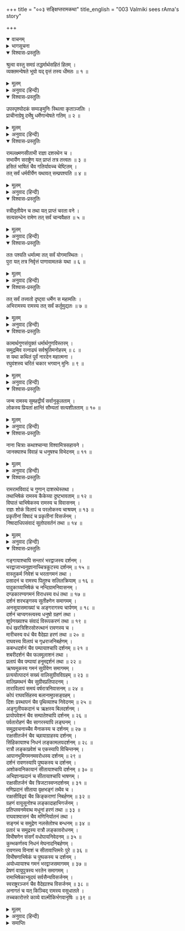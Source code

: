 +++
title = "००३ सङ्क्षिप्तरामकथा"
title_english = "003 Valmiki sees rAma's story"

+++
<details open><summary>वाचनम्</summary>
<div caption="श्रीराम-हरिसीताराममूर्ति-घनपाठिभ्यां वचनम्" class="audioEmbed" src="https://archive.org/download/Ramayana-recitation-Sriram-harisItArAmamUrti-Ghanapaati-v2/Kanda_1/Kanda_1_BK-003-Samkshipta_Rama_Katha.mp3"></div>
</details>

<details><summary>भागसूचना</summary>

3. वाल्मीकि मुनिद्वारा रामायणकाव्यमें निबद्ध विषयोंका संक्षेपसे उल्लेख
</details>

<details open><summary>विश्वास-प्रस्तुतिः</summary>

श्रुत्वा वस्तु समग्रं तद्धर्मार्थसहितं हितम् ।  
व्यक्तमन्वेषते भूयो यद् वृत्तं तस्य धीमतः ॥ १ ॥
</details>

<details><summary>मूलम्</summary>

श्रुत्वा वस्तु समग्रं तद्धर्मार्थसहितं हितम् ।  
व्यक्तमन्वेषते भूयो यद् वृत्तं तस्य धीमतः ॥ १ ॥
</details>

<details><summary>अनुवाद (हिन्दी)</summary>

नारदजीके मुखसे धर्म, अर्थ एवं कामरूपी फलसे युक्त, हितकर (मोक्षदायक) तथा प्रकट और गुप्त—सम्पूर्ण रामचरित्रको, जो रामायण महाकाव्यकी प्रधान कथावस्तु था, सुनकर महर्षि वाल्मीकिजी बुद्धिमान् श्रीरामके उस जीवनवृत्तका पुनः भलीभाँति साक्षात्कार करनेके लिये प्रयत्न करने लगे ॥ १ ॥
</details>

<details open><summary>विश्वास-प्रस्तुतिः</summary>

उपस्पृश्योदकं सम्यङ्मुनिः स्थित्वा कृताञ्जलिः ।  
प्राचीनाग्रेषु दर्भेषु धर्मेणान्वेषते गतिम् ॥ २ ॥
</details>

<details><summary>मूलम्</summary>

उपस्पृश्योदकं सम्यङ्मुनिः स्थित्वा कृताञ्जलिः ।  
प्राचीनाग्रेषु दर्भेषु धर्मेणान्वेषते गतिम् ॥ २ ॥
</details>

<details><summary>अनुवाद (हिन्दी)</summary>

वे पूर्वाग्र कुशोंके आसनपर बैठ गये और विधिवत् आचमन करके हाथ जोड़े हुए स्थिर भावसे स्थित हो योगधर्म (समाधि) के द्वारा श्रीराम आदिके चरित्रोंका अनुसंधान करने लगे ॥ २ ॥
</details>

<details open><summary>विश्वास-प्रस्तुतिः</summary>

रामलक्ष्मणसीताभी राज्ञा दशरथेन च ।  
सभार्येण सराष्ट्रेण यत् प्राप्तं तत्र तत्त्वतः ॥ ३ ॥  
हसितं भाषितं चैव गतिर्यावच्च चेष्टितम् ।  
तत् सर्वं धर्मवीर्येण यथावत् सम्प्रपश्यति ॥ ४ ॥
</details>

<details><summary>मूलम्</summary>

रामलक्ष्मणसीताभी राज्ञा दशरथेन च ।  
सभार्येण सराष्ट्रेण यत् प्राप्तं तत्र तत्त्वतः ॥ ३ ॥  
हसितं भाषितं चैव गतिर्यावच्च चेष्टितम् ।  
तत् सर्वं धर्मवीर्येण यथावत् सम्प्रपश्यति ॥ ४ ॥
</details>

<details><summary>अनुवाद (हिन्दी)</summary>

श्रीराम-लक्ष्मण-सीता तथा राज्य और रानियोंसहित राजा दशरथसे सम्बन्ध रखनेवाली जितनी बातें थीं—हँसना, बोलना, चलना और राज्यपालन आदि जितनी चेष्टाएँ हुईं—उन सबका महर्षिने अपने योगधर्मके बलसे भलीभाँति साक्षात्कार किया ॥ ३-४ ॥
</details>

<details open><summary>विश्वास-प्रस्तुतिः</summary>

स्त्रीतृतीयेन च तथा यत् प्राप्तं चरता वने ।  
सत्यसन्धेन रामेण तत् सर्वं चान्ववैक्षत ॥ ५ ॥
</details>

<details><summary>मूलम्</summary>

स्त्रीतृतीयेन च तथा यत् प्राप्तं चरता वने ।  
सत्यसन्धेन रामेण तत् सर्वं चान्ववैक्षत ॥ ५ ॥
</details>

<details><summary>अनुवाद (हिन्दी)</summary>

सत्यप्रतिज्ञ श्रीरामचन्द्रजीने लक्ष्मण और सीताके साथ वनमें विचरते समय जो-जो लीलाएँ की थीं, वे सब उनकी दृष्टिमें आ गयीं ॥ ५ ॥
</details>

<details open><summary>विश्वास-प्रस्तुतिः</summary>

ततः पश्यति धर्मात्मा तत् सर्वं योगमास्थितः ।  
पुरा यत् तत्र निर्वृत्तं पाणावामलकं यथा ॥ ६ ॥
</details>

<details><summary>मूलम्</summary>

ततः पश्यति धर्मात्मा तत् सर्वं योगमास्थितः ।  
पुरा यत् तत्र निर्वृत्तं पाणावामलकं यथा ॥ ६ ॥
</details>

<details><summary>अनुवाद (हिन्दी)</summary>

योगका आश्रय लेकर उन धर्मात्मा महर्षिने पूर्वकालमें जो-जो घटनाएँ घटित हुई थीं, उन सबको वहाँ हाथपर रखे हुए आँवलेकी तरह प्रत्यक्ष देखा ॥ ६ ॥
</details>

<details open><summary>विश्वास-प्रस्तुतिः</summary>

तत् सर्वं तत्त्वतो दृष्ट्वा धर्मेण स महामतिः ।  
अभिरामस्य रामस्य तत् सर्वं कर्तुमुद्यतः ॥ ७ ॥
</details>

<details><summary>मूलम्</summary>

तत् सर्वं तत्त्वतो दृष्ट्वा धर्मेण स महामतिः ।  
अभिरामस्य रामस्य तत् सर्वं कर्तुमुद्यतः ॥ ७ ॥
</details>

<details><summary>अनुवाद (हिन्दी)</summary>

सबके मनको प्रिय लगनेवाले भगवान् श्रीरामके सम्पूर्ण चरित्रोंका योगधर्म (समाधि) के द्वारा यथार्थरूपसे निरीक्षण करके महाबुद्धिमान् महर्षि वाल्मीकिने उन सबको महाकाव्यका रूप देनेकी चेष्टा की ॥ ७ ॥
</details>

<details open><summary>विश्वास-प्रस्तुतिः</summary>

कामार्थगुणसंयुक्तं धर्मार्थगुणविस्तरम् ।  
समुद्रमिव रत्नाढ्यं सर्वश्रुतिमनोहरम् ॥ ८ ॥  
स यथा कथितं पूर्वं नारदेन महात्मना ।  
रघुवंशस्य चरितं चकार भगवान् मुनिः ॥ ९ ॥
</details>

<details><summary>मूलम्</summary>

कामार्थगुणसंयुक्तं धर्मार्थगुणविस्तरम् ।  
समुद्रमिव रत्नाढ्यं सर्वश्रुतिमनोहरम् ॥ ८ ॥  
स यथा कथितं पूर्वं नारदेन महात्मना ।  
रघुवंशस्य चरितं चकार भगवान् मुनिः ॥ ९ ॥
</details>

<details><summary>अनुवाद (हिन्दी)</summary>

महात्मा नारदजीने पहले जैसा वर्णन किया था, उसीके क्रमसे भगवान् वाल्मीकि मुनिने रघुवंशविभूषण श्रीरामके चरित्रविषयक रामायण काव्यका निर्माण किया । जैसे समुद्र सब रत्नोंकी निधि है, उसी प्रकार यह महाकाव्य गुण, अलङ्कार एवं ध्वनि आदि रत्नोंका भण्डार है । इतना ही नहीं, यह सम्पूर्ण श्रुतियोंके सारभूत अर्थका प्रतिपादक होनेके कारण सबके कानोंको प्रिय लगनेवाला तथा सभीके चित्तको आकृष्ट करनेवाला है । यह धर्म, अर्थ, काम, मोक्षरूपी गुणों (फलों) से युक्त तथा इनका विस्तारपूर्वक प्रतिपादन एवं दान करनेवाला है ॥ ८-९ ॥
</details>

<details open><summary>विश्वास-प्रस्तुतिः</summary>

जन्म रामस्य सुमहद्वीर्यं सर्वानुकूलताम् ।  
लोकस्य प्रियतां क्षान्तिं सौम्यतां सत्यशीलताम् ॥ १० ॥
</details>

<details><summary>मूलम्</summary>

जन्म रामस्य सुमहद्वीर्यं सर्वानुकूलताम् ।  
लोकस्य प्रियतां क्षान्तिं सौम्यतां सत्यशीलताम् ॥ १० ॥
</details>

<details><summary>अनुवाद (हिन्दी)</summary>

श्रीरामके जन्म, उनके महान् पराक्रम, उनकी सर्वानुकूलता, लोकप्रियता, क्षमा, सौम्यभाव तथा सत्यशीलताका इस महाकाव्यमें महर्षिने वर्णन किया ॥
</details>

<details open><summary>विश्वास-प्रस्तुतिः</summary>

नाना चित्राः कथाश्चान्या विश्वामित्रसहायने ।  
जानक्याश्च विवाहं च धनुषश्च विभेदनम् ॥ ११ ॥
</details>

<details><summary>मूलम्</summary>

नाना चित्राः कथाश्चान्या विश्वामित्रसहायने ।  
जानक्याश्च विवाहं च धनुषश्च विभेदनम् ॥ ११ ॥
</details>

<details><summary>अनुवाद (हिन्दी)</summary>

विश्वामित्रजीके साथ श्रीराम-लक्ष्मणके जानेपर जो उनके द्वारा नाना प्रकारकी विचित्र लीलाएँ तथा अद्भुत बातें घटित हुईं, उन सबका इसमें महर्षिने वर्णन किया । श्रीरामद्वारा मिथिलामें धनुषके तोड़े जाने तथा जनकनन्दिनी सीता और उर्मिला आदिके विवाहका भी इसमें चित्रण किया ॥ ११ ॥
</details>

<details open><summary>विश्वास-प्रस्तुतिः</summary>

रामरामविवादं च गुणान् दाशरथेस्तथा ।  
तथाभिषेकं रामस्य कैकेय्या दुष्टभावताम् ॥ १२ ॥  
विघातं चाभिषेकस्य रामस्य च विवासनम् ।  
राज्ञः शोकं विलापं च परलोकस्य चाश्रयम् ॥ १३ ॥  
प्रकृतीनां विषादं च प्रकृतीनां विसर्जनम् ।  
निषादाधिपसंवादं सूतोपावर्तनं तथा ॥ १४ ॥
</details>

<details><summary>मूलम्</summary>

रामरामविवादं च गुणान् दाशरथेस्तथा ।  
तथाभिषेकं रामस्य कैकेय्या दुष्टभावताम् ॥ १२ ॥  
विघातं चाभिषेकस्य रामस्य च विवासनम् ।  
राज्ञः शोकं विलापं च परलोकस्य चाश्रयम् ॥ १३ ॥  
प्रकृतीनां विषादं च प्रकृतीनां विसर्जनम् ।  
निषादाधिपसंवादं सूतोपावर्तनं तथा ॥ १४ ॥
</details>

<details><summary>अनुवाद (हिन्दी)</summary>

श्रीराम-परशुराम-संवाद, दशरथनन्दन श्रीरामके गुण, उनके अभिषेक, कैकेयीकी दुष्टता, श्रीरामके राज्याभिषेकमें विघ्न, उनके वनवास, राजा दशरथके शोक-विलाप और परलोक-गमन, प्रजाओंके विषाद, साथ जानेवाली प्रजाओंको मार्गमें छोड़ने, निषादराज गुहके साथ बात करने तथा सूत सुमन्तको अयोध्या लौटाने आदिका भी इसमें उल्लेख किया ॥
</details>

<details open><summary>विश्वास-प्रस्तुतिः</summary>

गङ्गायाश्चापि सन्तारं भरद्वाजस्य दर्शनम् ।  
भरद्वाजाभ्यनुज्ञानाच्चित्रकूटस्य दर्शनम् ॥ १५ ॥  
वास्तुकर्म निवेशं च भरतागमनं तथा ।  
प्रसादनं च रामस्य पितुश्च सलिलक्रियाम् ॥ १६ ॥  
पादुकाग्र्याभिषेकं च नन्दिग्रामनिवासनम् ।  
दण्डकारण्यगमनं विराधस्य वधं तथा ॥ १७ ॥  
दर्शनं शरभङ्गस्य सुतीक्ष्णेन समागमम् ।  
अनसूयासमाख्यां च अङ्गरागस्य चार्पणम् ॥ १८ ॥  
दर्शनं चाप्यगस्त्यस्य धनुषो ग्रहणं तथा ।  
शूर्पणख्याश्च संवादं विरूपकरणं तथा ॥ १९ ॥  
वधं खरत्रिशिरसोरुत्थानं रावणस्य च ।  
मारीचस्य वधं चैव वैदेह्या हरणं तथा ॥ २० ॥  
राघवस्य विलापं च गृध्रराजनिबर्हणम् ।  
कबन्धदर्शनं चैव पम्पायाश्चापि दर्शनम् ॥ २१ ॥  
शबरीदर्शनं चैव फलमूलाशनं तथा ।  
प्रलापं चैव पम्पायां हनूमद्दर्शनं तथा ॥ २२ ॥  
ऋष्यमूकस्य गमनं सुग्रीवेण समागमम् ।  
प्रत्ययोत्पादनं सख्यं वालिसुग्रीवविग्रहम् ॥ २३ ॥  
वालिप्रमथनं चैव सुग्रीवप्रतिपादनम् ।  
ताराविलापं समयं वर्षरात्रनिवासनम् ॥ २४ ॥  
कोपं राघवसिंहस्य बलानामुपसङ्ग्रहम् ।  
दिशः प्रस्थापनं चैव पृथिव्याश्च निवेदनम् ॥ २५ ॥  
अङ्गुलीयकदानं च ऋक्षस्य बिलदर्शनम् ।  
प्रायोपवेशनं चैव सम्पातेश्चापि दर्शनम् ॥ २६ ॥  
पर्वतारोहणं चैव सागरस्यापि लङ्घनम् ।  
समुद्रवचनाच्चैव मैनाकस्य च दर्शनम् ॥ २७ ॥  
राक्षसीतर्जनं चैव च्छायाग्राहस्य दर्शनम् ।  
सिंहिकायाश्च निधनं लङ्कामलयदर्शनम् ॥ २८ ॥  
रात्रौ लङ्काप्रवेशं च एकस्यापि विचिन्तनम् ।  
आपानभूमिगमनमवरोधस्य दर्शनम् ॥ २९ ॥  
दर्शनं रावणस्यापि पुष्पकस्य च दर्शनम् ।  
अशोकवनिकायानं सीतायाश्चापि दर्शनम् ॥ ३० ॥  
अभिज्ञानप्रदानं च सीतायाश्चापि भाषणम् ।  
राक्षसीतर्जनं चैव त्रिजटास्वप्नदर्शनम् ॥ ३१ ॥  
मणिप्रदानं सीताया वृक्षभङ्गं तथैव च ।  
राक्षसीविद्रवं चैव किङ्कराणां निबर्हणम् ॥ ३२ ॥  
ग्रहणं वायुसूनोश्च लङ्कादाहाभिगर्जनम् ।  
प्रतिप्लवनमेवाथ मधूनां हरणं तथा ॥ ३३ ॥  
राघवाश्वासनं चैव मणिनिर्यातनं तथा ।  
सङ्गमं च समुद्रेण नलसेतोश्च बन्धनम् ॥ ३४ ॥  
प्रतारं च समुद्रस्य रात्रौ लङ्कावरोधनम् ।  
विभीषणेन संसर्गं वधोपायनिवेदनम् ॥ ३५ ॥  
कुम्भकर्णस्य निधनं मेघनादनिबर्हणम् ।  
रावणस्य विनाशं च सीतावाप्तिमरेः पुरे ॥ ३६ ॥  
विभीषणाभिषेकं च पुष्पकस्य च दर्शनम् ।  
अयोध्यायाश्च गमनं भरद्वाजसमागमम् ॥ ३७ ॥  
प्रेषणं वायुपुत्रस्य भरतेन समागमम् ।  
रामाभिषेकाभ्युदयं सर्वसैन्यविसर्जनम् ।  
स्वराष्ट्ररञ्जनं चैव वैदेह्याश्च विसर्जनम् ॥ ३८ ॥  
अनागतं च यत् किञ्चिद् रामस्य वसुधातले ।  
तच्चकारोत्तरे काव्ये वाल्मीकिर्भगवानृषिः ॥ ३९ ॥
</details>

<details><summary>मूलम्</summary>

गङ्गायाश्चापि सन्तारं भरद्वाजस्य दर्शनम् ।  
भरद्वाजाभ्यनुज्ञानाच्चित्रकूटस्य दर्शनम् ॥ १५ ॥  
वास्तुकर्म निवेशं च भरतागमनं तथा ।  
प्रसादनं च रामस्य पितुश्च सलिलक्रियाम् ॥ १६ ॥  
पादुकाग्र्याभिषेकं च नन्दिग्रामनिवासनम् ।  
दण्डकारण्यगमनं विराधस्य वधं तथा ॥ १७ ॥  
दर्शनं शरभङ्गस्य सुतीक्ष्णेन समागमम् ।  
अनसूयासमाख्यां च अङ्गरागस्य चार्पणम् ॥ १८ ॥  
दर्शनं चाप्यगस्त्यस्य धनुषो ग्रहणं तथा ।  
शूर्पणख्याश्च संवादं विरूपकरणं तथा ॥ १९ ॥  
वधं खरत्रिशिरसोरुत्थानं रावणस्य च ।  
मारीचस्य वधं चैव वैदेह्या हरणं तथा ॥ २० ॥  
राघवस्य विलापं च गृध्रराजनिबर्हणम् ।  
कबन्धदर्शनं चैव पम्पायाश्चापि दर्शनम् ॥ २१ ॥  
शबरीदर्शनं चैव फलमूलाशनं तथा ।  
प्रलापं चैव पम्पायां हनूमद्दर्शनं तथा ॥ २२ ॥  
ऋष्यमूकस्य गमनं सुग्रीवेण समागमम् ।  
प्रत्ययोत्पादनं सख्यं वालिसुग्रीवविग्रहम् ॥ २३ ॥  
वालिप्रमथनं चैव सुग्रीवप्रतिपादनम् ।  
ताराविलापं समयं वर्षरात्रनिवासनम् ॥ २४ ॥  
कोपं राघवसिंहस्य बलानामुपसङ्ग्रहम् ।  
दिशः प्रस्थापनं चैव पृथिव्याश्च निवेदनम् ॥ २५ ॥  
अङ्गुलीयकदानं च ऋक्षस्य बिलदर्शनम् ।  
प्रायोपवेशनं चैव सम्पातेश्चापि दर्शनम् ॥ २६ ॥  
पर्वतारोहणं चैव सागरस्यापि लङ्घनम् ।  
समुद्रवचनाच्चैव मैनाकस्य च दर्शनम् ॥ २७ ॥  
राक्षसीतर्जनं चैव च्छायाग्राहस्य दर्शनम् ।  
सिंहिकायाश्च निधनं लङ्कामलयदर्शनम् ॥ २८ ॥  
रात्रौ लङ्काप्रवेशं च एकस्यापि विचिन्तनम् ।  
आपानभूमिगमनमवरोधस्य दर्शनम् ॥ २९ ॥  
दर्शनं रावणस्यापि पुष्पकस्य च दर्शनम् ।  
अशोकवनिकायानं सीतायाश्चापि दर्शनम् ॥ ३० ॥  
अभिज्ञानप्रदानं च सीतायाश्चापि भाषणम् ।  
राक्षसीतर्जनं चैव त्रिजटास्वप्नदर्शनम् ॥ ३१ ॥  
मणिप्रदानं सीताया वृक्षभङ्गं तथैव च ।  
राक्षसीविद्रवं चैव किङ्कराणां निबर्हणम् ॥ ३२ ॥  
ग्रहणं वायुसूनोश्च लङ्कादाहाभिगर्जनम् ।  
प्रतिप्लवनमेवाथ मधूनां हरणं तथा ॥ ३३ ॥  
राघवाश्वासनं चैव मणिनिर्यातनं तथा ।  
सङ्गमं च समुद्रेण नलसेतोश्च बन्धनम् ॥ ३४ ॥  
प्रतारं च समुद्रस्य रात्रौ लङ्कावरोधनम् ।  
विभीषणेन संसर्गं वधोपायनिवेदनम् ॥ ३५ ॥  
कुम्भकर्णस्य निधनं मेघनादनिबर्हणम् ।  
रावणस्य विनाशं च सीतावाप्तिमरेः पुरे ॥ ३६ ॥  
विभीषणाभिषेकं च पुष्पकस्य च दर्शनम् ।  
अयोध्यायाश्च गमनं भरद्वाजसमागमम् ॥ ३७ ॥  
प्रेषणं वायुपुत्रस्य भरतेन समागमम् ।  
रामाभिषेकाभ्युदयं सर्वसैन्यविसर्जनम् ।  
स्वराष्ट्ररञ्जनं चैव वैदेह्याश्च विसर्जनम् ॥ ३८ ॥  
अनागतं च यत् किञ्चिद् रामस्य वसुधातले ।  
तच्चकारोत्तरे काव्ये वाल्मीकिर्भगवानृषिः ॥ ३९ ॥
</details>

<details><summary>अनुवाद (हिन्दी)</summary>

श्रीराम आदिका गंगाके पार जाना, भरद्वाज मुनिका दर्शन करना, भरद्वाज मुनिकी आज्ञा लेकर चित्रकूट जाना और वहाँकी नैसर्गिक शोभाका अवलोकन करना, चित्रकूटमें कुटिया बनाना, उसमें निवास करना, वहाँ भरतका श्रीरामसे मिलनेके लिये आना, उन्हें अयोध्या लौट चलनेके लिये प्रसन्न करना (मनाना), श्रीरामद्वारा पिताको जलाञ्जलि दान, भरतद्वारा अयोध्याके राजसिंहासनपर श्रीरामचन्द्रजीकी श्रेष्ठ पादुकाओंका अभिषेक एवं स्थापन, नन्दिग्राममें भरतका निवास, श्रीरामका दण्डकारण्यमें गमन, उनके द्वारा विराधका वध, शरभंगमुनिका दर्शन, सुतीक्ष्णके साथ समागम, अनसूयाके साथ सीतादेवीकी कुछ कालतक स्थिति, उनके द्वारा सीताको अंगराग-समर्पण, श्रीराम आदिके द्वारा अगस्त्यका दर्शन, उनके दिये हुए वैष्णव धनुषका ग्रहण, शूर्पणखाका संवाद, श्रीरामकी आज्ञासे लक्ष्मणद्वारा उसका विरूपकरण (उसकी नाक और कानका छेदन), श्रीरामद्वारा खर-दूषण और त्रिशिराका वध, शूर्पणखाके उत्तेजित करनेसे रावणका श्रीरामसे बदला लेनेके लिये उठना, श्रीरामद्वारा मारीचका वध, रावणद्वारा विदेहनन्दिनी सीताका हरण, सीताके लिये श्रीरघुनाथजीका विलाप, रावणद्वारा गृध्रराज जटायुका वध, श्रीराम और लक्ष्मणकी कबन्धसे भेंट, उनके द्वारा पम्पासरोवरका अवलोकन, श्रीरामका शबरीसे मिलना और उसके दिये हुए फल-मूलको ग्रहण करना, श्रीरामका सीताके लिये प्रलाप, पम्पासरोवरके निकट हनुमान् जी से भेंट, श्रीराम और लक्ष्मणका हनुमान् जी के साथ ऋष्यमूक पर्वतपर जाना, वहाँ सुग्रीवके साथ भेंट करना, उन्हें अपने बलका विश्वास दिलाना और उनसे मित्रता स्थापित करना, वाली और सुग्रीवका युद्ध, श्रीरामद्वारा वालीका विनाश, सुग्रीवको राज्य-समर्पण, अपने पति वालीके लिये ताराका विलाप, शरत्कालमें सीताकी खोज करानेके लिये सुग्रीवकी प्रतिज्ञा, श्रीरामका बरसातके दिनोंमें माल्यवान् पर्वतके प्रस्रवण नामक शिखरपर निवास, रघुकुलसिंह श्रीरामका सुग्रीवके प्रति क्रोध-प्रदर्शन, सुग्रीवद्वारा सीताकी खोजके लिये वानरसेनाका संग्रह, सुग्रीवका सम्पूर्ण दिशाओंमें वानरोंको भेजना और उन्हें पृथ्वीके द्वीप-समुद्र आदि विभागोंका परिचय देना, श्रीरामका सीताके विश्वासके लिये हनुमान् जी को अपनी अँगूठी देना, वानरोंको ऋक्ष-बिल (स्वयंप्रभा-गुफा) का दर्शन, उनका प्रायोपवेशन (प्राणत्यागके लिये अनशन), सम्पातीसे उनकी भेंट और बातचीत, समुद्रलङ्घनके लिये हनुमान् जी का महेन्द्र पर्वतपर चढ़ना, समुद्रको लाँघना, समुद्रके कहनेसे ऊपर उठे हुए मैनाकका दर्शन करना, इनको राक्षसीका डाँटना, हनुमान‍्द्वारा छायाग्राहिणी सिंहिकाका दर्शन एवं निधन, लङ्काके आधारभूत पर्वत (त्रिकूट) का दर्शन, रात्रिके समय लङ्कामें प्रवेश, अकेला होनेके कारण अपने कर्तव्यका विचार करना, रावणके मद्यपान-स्थानमें जाना, उसके अन्तःपुरकी स्त्रियोंको देखना, हनुमान् जी का रावणको देखना, पुष्पकविमानका निरीक्षण करना, अशोकवाटिकामें जाना और सीताजीके दर्शन करना, पहचानके लिये सीताजीको अँगूठी देना और उनसे बातचीत करना, राक्षसियोंद्वारा सीताको डाँट-फटकार, त्रिजटाको श्रीरामके लिये शुभसूचक स्वप्नका दर्शन, सीताका हनुमान् जी को चूड़ामणि प्रदान करना, हनुमान् जी का अशोकवाटिकाके वृक्षोंको तोड़ना, राक्षसियोंका भागना, रावणके सेवकोंका हनुमान् जी के द्वारा संहार, वायुनन्दन हनुमान् का बन्दी होकर रावणकी सभामें जाना, उनके द्वारा गर्जन और लङ्काका दाह, फिर लौटती बार समुद्रको लाँघना, वानरोंका मधुवनमें आकर मधुपान करना, हनुमान् जी का श्रीरामचन्द्रजीको आश्वासन देना और सीताजीकी दी हुई चूड़ामणि समर्पित करना, सेनासहित सुग्रीवके साथ श्रीरामकी लङ्कायात्राके समय समुद्रसे भेंट, नलका समुद्रपर सेतु बाँधना, उसी सेतुके द्वारा वानरसेनाका समुद्रके पार जाना, रातको वानरोंका लङ्कापर चारों ओरसे घेरा डालना, विभीषणके साथ श्रीरामका मैत्री-सम्बन्ध होना, विभीषणका श्रीरामको रावणके वधका उपाय बताना, कुम्भकर्णका निधन, मेघनादका वध, रावणका विनाश, सीताकी प्राप्ति, शत्रुनगरी लङ्कामें विभीषणका अभिषेक, श्रीरामद्वारा पुष्पकविमानका अवलोकन, उसके द्वारा दल-बलसहित उनका अयोध्याके लिये प्रस्थान, श्रीरामका भरद्वाजमुनिसे मिलना, वायुपुत्र हनुमान‍्को दूत बनाकर भरतके पास भेजना तथा अयोध्यामें आकर भरतसे मिलना, श्रीरामके राज्याभिषेकका उत्सव, फिर श्रीरामका सारी वानरसेनाको विदा करना, अपने राष्ट्रकी प्रजाको प्रसन्न रखना तथा उनकी प्रसन्नताके लिये ही विदेहनन्दिनी सीताको वनमें त्याग देना इत्यादि वृत्तान्तोंको एवं इस पृथ्वीपर श्रीरामका जो कुछ भविष्य चरित्र था, उसको भी भगवान् वाल्मीकि मुनिने अपने उत्कृष्ट महाकाव्यमें अंकित किया ॥ १५—३९ ॥
</details>

<details><summary>समाप्तिः</summary>

इत्यार्षे श्रीमद्रामायणे वाल्मीकीये आदिकाव्ये बालकाण्डे तृतीयः सर्गः ॥ ३ ॥  
इस प्रकार श्रीवाल्मीकिनिर्मित आर्षरामायण आदिकाव्यके बालकाण्डमें तीसरा सर्ग पूरा हुआ ॥ ३ ॥
</details>

